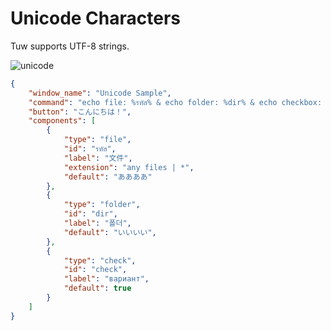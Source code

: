 # Unicode Characters

Tuw supports UTF-8 strings.  

![unicode](https://github.com/matyalatte/tuw/assets/69258547/b260277f-9a81-4eed-b6d4-3d9b0bf1924d)

```json
{
    "window_name": "Unicode Sample",
    "command": "echo file: %รหัส% & echo folder: %dir% & echo checkbox: %check%",
    "button": "こんにちは！",
    "components": [
        {
            "type": "file",
            "id": "รหัส",
            "label": "文件",
            "extension": "any files | *",
            "default": "ああああ"
        },
        {
            "type": "folder",
            "id": "dir",
            "label": "폴더",
            "default": "いいいい",
        },
        {
            "type": "check",
            "id": "check",
            "label": "вариант",
            "default": true
        }
    ]
}
```
